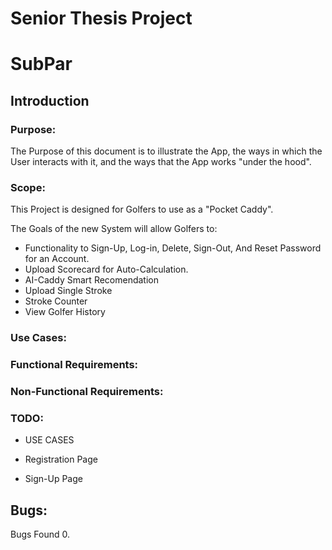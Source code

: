 # Senior Thesis Project
# SubPar


## Introduction

### Purpose:
The Purpose of this document is to illustrate the App, the ways in which the User interacts with it, and the ways that the App works "under the hood".

### Scope:
This Project is designed for Golfers to use as a "Pocket Caddy".

 The Goals of the new System will allow Golfers to:

- Functionality to Sign-Up, Log-in, Delete, Sign-Out, And Reset Password for an Account.
- Upload Scorecard for Auto-Calculation.
- AI-Caddy Smart Recomendation
- Upload Single Stroke
- Stroke Counter
- View Golfer History
### Use Cases:




### Functional Requirements:

### Non-Functional Requirements:

### TODO:
- USE CASES


- Registration Page

- Sign-Up Page
## Bugs:
Bugs Found 0.

